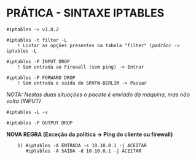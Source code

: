 # PRÁTICA - SINTAXE IPTABLES

    #iptables -> v1.8.2

    #iptables -t filter -L
        ! Listar as opções presentes na tabela "filter" (padrão) -> iptables -L

    #iptables -P INPUT DROP
        ! Sem entrada ao Firewall (sem ping) -> Entrar

    #iptables -P FORWARD DROP
        ! Sem entrada e saída do SRVFW-BERLIM -> Passar

  *NOTA: Nestas duas situações o pacote é enviado da máquina, mas não volta (INPUT)*

    #iptables -L -v

    #iptables -P OUTPUT DROP
        
  **NOVA REGRA (Exceção da política -> Ping do cliente ou firewall)**

        1) #iptables -A ENTRADA -s 10.10.0.1 -j ACEITAR
           #iptables -A SAÍDA -d 10.10.0.1 -j ACEITAR
